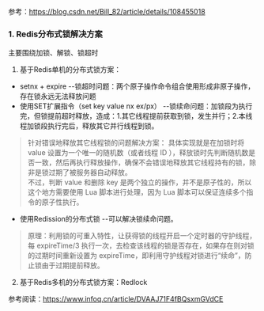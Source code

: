 参考：https://blog.csdn.net/Bill_82/article/details/108455018





### 1. Redis分布式锁解决方案  
主要围绕加锁、解锁、锁超时  
1. 基于Redis单机的分布式锁方案：  
- setnx + expire  --锁超时问题：两个原子操作命令组合使用形成非原子操作，存在锁永远无法释放问题  
- 使用SET扩展指令（set key value nx ex/px）  --锁续命问题：加锁段为执行完，但锁提前超时释放，造成：1.其它线程提前获取到锁，发生并行；2.本线程加锁段执行完后，释放其它并行线程到锁。  
> 针对错误地释放其它线程锁的问题解决方案：
> 具体实现就是在加锁时将 value 设置为一个唯一的随机数（或者线程 ID ），释放锁时先判断随机数是否一致，然后再执行释放操作，确保不会错误地释放其它线程持有的锁，除非是锁过期了被服务器自动释放。  
> 不过，判断 value 和删除 key 是两个独立的操作，并不是原子性的，所以这个地方需要使用 Lua 脚本进行处理，因为 Lua 脚本可以保证连续多个指令的原子性执行。  
- 使用Redission的分布式锁  --可以解决锁续命问题。
> 原理：利用锁的可重入特性，让获得锁的线程开启一个定时器的守护线程，每 expireTime/3 执行一次，去检查该线程的锁是否存在，如果存在则对锁的过期时间重新设置为 expireTime，即利用守护线程对锁进行“续命”，防止锁由于过期提前释放。  

2. 基于Redis多机的分布式锁方案：Redlock  

参考阅读：https://www.infoq.cn/article/DVAAJ71F4fBQsxmGVdCE  


